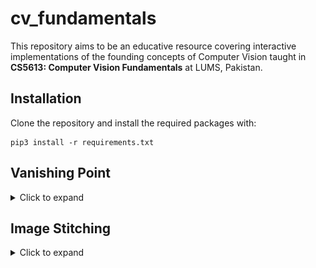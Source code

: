 # cv_fundamentals
This repository aims to be an educative resource covering interactive implementations of the founding concepts of Computer Vision taught in **CS5613: Computer Vision Fundamentals** at LUMS, Pakistan.

## Installation
Clone the repository and install the required packages with:
```
pip3 install -r requirements.txt
```
## Vanishing Point
<details>
<summary>Click to expand</summary>
<br>
  Vanishing points refer to the points in a perspective image where parallel lines appear to converge or intersect. They are the foundation of projective geometry and play a major role in understanding the spatial relationships between objects in a scene, aiding in tasks like object detection, 3D reconstruction, and image rectification. In Stanley Kubrick's films like "The Shining" and "2001: A Space Odyssey," his use of one-point perspective illustrates this concept vividly.

The code provided in the folder "vanishing point" utilizes Tkinter for the GUI, and OpenCV for image handling. Here's a brief overview of how to interact with it:

1. **Run "_main.py"** to open a window with an "upload file" button. Upload an image to display it.:
![image](https://github.com/naafey-aamer/cv_fundamentals/blob/main/vanishing_point/images/shing.png)

2. **Mark 4 Points:** Another window will open after image upload. Mark points for two converging parallel lines in order.
![image](https://github.com/naafey-aamer/cv_fundamentals/blob/main/vanishing_point/images/shining_points_marked.png)

3. **Vanishing Point:** The updated image will show the vanishing point marked in green.
![image](https://github.com/naafey-aamer/cv_fundamentals/blob/main/vanishing_point/images/result.png)

4. **TO-DO:** Implement vanishing points calculation for 2-point and 3-point perspective.
</details>

## Image Stitching
<details>
<summary>Click to expand</summary>
<br>
  In image stitching, homography serves as the cornerstone. It's a transformation matrix that maps points from one image to another, enabling alignment and blending. By identifying corresponding points in multiple images, the homography matrix helps warp and merge these images seamlessly. This process aligns the images according to the perspective from which they were taken, ultimately creating a panoramic or stitched image. **Atleast 4 points** are required to find the transformation matrix.

![image](https://github.com/naafey-aamer/cv_fundamentals/blob/main/stitch_images/images/OkwaB.png)

**Note:** The following implementation is purely based on the equations above :arrow_up:. Correspondence error correction techniques like RANSAC have not been incorporated so kindly mark your correspondences with precision.

This code is an Image Stitching App built using Streamlit and OpenCV. It enables users to upload two images and select corresponding points on these images. The app applies homography to stitch the images together based on the chosen points to create a panorama-like image.

1. **Run Streamlit App** using the command `streamlit _main.py`
![image](https://github.com/naafey-aamer/cv_fundamentals/blob/main/stitch_images/images/streamlit_initial.png)

2. **Image Upload** Upload two images.
![image](https://github.com/naafey-aamer/cv_fundamentals/blob/main/stitch_images/images/uploaded_images.png)

4. **Point Selection:** Mark atleast 4 corresponding points on both images alternatively.
![image](https://github.com/naafey-aamer/cv_fundamentals/blob/main/stitch_images/images/correspondences.png)

5. **Stitching:** The app calculates a homography matrix based on the selected points and stitches the images together to create a panoramic view.
![image](https://github.com/naafey-aamer/cv_fundamentals/blob/main/stitch_images/images/stitched_result_naala.jpg)
</details>
